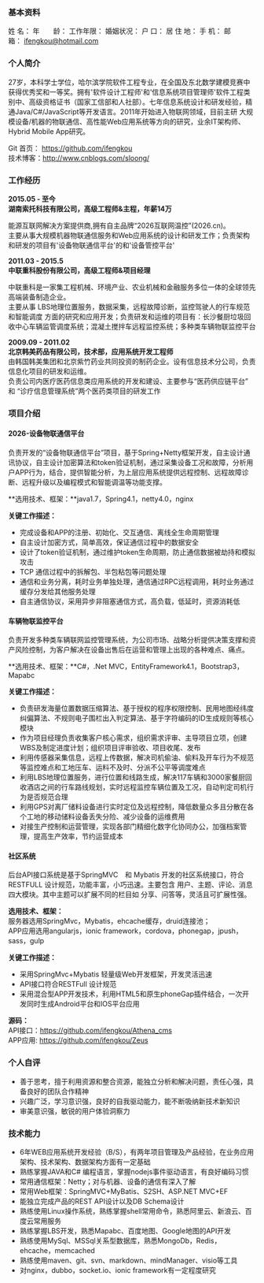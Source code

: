 ### 基本资料  ###
  
姓   名：  年　　龄： 	       工作年限： 
婚姻状况：         户   口：   居 住 地： 
手   机：  邮　　箱： 	ifengkou@hotmail.com  


### 个人简介 ###

27岁，本科学士学位，哈尔滨学院软件工程专业，在全国及东北数学建模竞赛中获得优秀奖和一等奖。拥有'软件设计工程师'和'信息系统项目管理师'软件工程类别中、高级资格证书（国家工信部和人社部）。七年信息系统设计和研发经验，精通Java/C#/JavaScript等开发语言。2011年开始进入物联网领域，目前主研 大规模设备/机器的物联通信、高性能Web应用系统等方向的研究，业余IT架构师、Hybrid Mobile App研究。

Git 首页： https://github.com/ifengkou  
技术博客：http://www.cnblogs.com/sloong/

### 工作经历 ###

**2015.05 - 至今**  
**湖南索托科技有限公司，高级工程师&主程，年薪14万**

能源互联网解决方案提供商,拥有自主品牌“2026互联网温控”(2026.cn)。  
主要从事大规模机器物联通信服务和Web应用系统的设计和研发工作；负责架构和研发的项目有'设备物联通信平台'的和'设备管控平台'

**2011.03 - 2015.5**  
**中联重科股份有限公司，高级工程师&项目经理**

中联重科是一家集工程机械、环境产业、农业机械和金融服务多位一体的全球领先高端装备制造企业。  
主要从事 LBS地理位置服务，数据采集，远程故障诊断，监控驾驶人的行车规范和智能调度 方面的研究和应用开发；负责研发和运维的项目有：长沙餐厨垃圾回收中心车辆监管调度系统；混凝土搅拌车远程监控系统；多种类车辆物联监控平台

**2009.09 - 2011.02**  
**北京韩美药品有限公司，技术部，应用系统开发工程师**  
由韩国韩美集团和北京紫竹药业共同投资的制药企业。设有信息技术分公司，负责信息化项目的研发和运维。  
负责公司内医疗医药信息类应用系统的开发和建设、主要参与“医药供应链平台” 和 “诊疗信息管理系统”两个医药类项目的研发工作

### 项目介绍 ###

#### 2026-设备物联通信平台 ####

负责开发的“设备物联通信平台”项目，基于Spring+Netty框架开发，自主设计通讯协议，自主设计加密算法和token验证机制，通过采集设备工况和故障，分析用户APP行为，结合，提供智能分析，为上层应用系统提供远程控制、远程故障诊断、远程升级以及编程模式和智能调温等功能支撑。

**选用技术、框架：**java1.7，Spring4.1，netty4.0，nginx

**关键工作描述：** 

- 完成设备和APP的注册、初始化、交互通信、离线全生命周期管理
- 自主设计加密方式，简单高效，保证通信过程中的数据安全
- 设计了token验证机制，通过维护token生命周期，防止通信数据被劫持和模拟攻击
- TCP 通信过程中的拆解包、半包粘包等问题处理
- 通信和业务分离，耗时业务单独处理，通信通过RPC远程调用，耗时业务通过缓存分发给其他服务处理
- 自主通信协议，采用异步非阻塞通信方式，高负载，低延时，资源消耗低

#### 车辆物联监控平台 ####

负责开发多种类车辆联网监控管理系统，为公司市场、战略分析提供决策支撑和资产风险控制，为客户解决在设备出售后在运营和管理上出现的各种难点、痛点。

**选用技术、框架：**C#，.Net MVC，EntityFramework4.1，Bootstrap3，Mapabc

**关键工作描述：** 

- 负责研发海量位置数据压缩算法、基于授权的程序权限控制、民用地图经纬度纠偏算法、不规则电子围栏出入判定算法、基于字符编码的ID生成规则等核心模块  
- 作为项目经理负责收集客户核心需求，组织需求评审、主导项目立项，创建WBS及制定进度计划；组织项目评审验收、项目收尾、发布    
- 利用传感器采集信息，远程上传数据，解决司机偷油、偷料及开车行为不规范等监控难点和工地压车、运料不及时、分派不公平等调度难点  
- 利用LBS地理位置服务，进行位置和线路生成，解决117车辆和3000家餐厨回收酒店之间的行车路线规划，实时远程监控车辆位置及工况，自动判定司机行为是否规范合理  
- 利用GPS对离厂储料设备进行实时定位及远程控制，降低数量众多且分散在各个工地的移动储料设备丢失分险、减少设备的运维费用  
- 对接生产控制和运营管理，实现各部门精细化数字化协同办公，加强档案管理，提高生产效率，节约运营成本  

#### 社区系统 ####

后台API接口系统是基于SpringMVC　和 Mybatis 开发的社区系统接口，符合RESTFULL 设计规范，功能丰富，小巧迅速。主要包含 用户、主题、评论、消息四大模块。其中主题可以扩展不同的栏目如 分享、问答等，灵活且可扩展性强。

**选用技术、框架：**  
服务器选用SpringMvc，Mybatis，ehcache缓存，druid连接池；  
APP应用选用angularjs，ionic framework，cordova，phonegap，jpush，sass，gulp

**关键工作描述：** 

- 采用SpringMvc+Mybatis 轻量级Web开发框架，开发灵活迅速
- API接口符合RESTFull 设计规范
- 采用混合型APP开发技术，利用HTML5和原生phoneGap插件结合，一次开发同时生成Android平台和IOS平台应用

**源码：**  
API接口：https://github.com/ifengkou/Athena_cms  
APP应用: https://github.com/ifengkou/Zeus


### 个人自评 ###

- 善于思考，擅于利用资源和整合资源，能独立分析和解决问题，责任心强，具备良好的团队合作精神
- 兴趣广泛，学习意识强，良好的自我驱动能力，能不断吸纳新技术新知识
- 审美意识强，敏锐的用户体验洞察力

### 技术能力 ###

- 6年WEB应用系统开发经验（B/S），有两年项目管理及产品经验，在业务应用架构、技术架构、数据架构方面有一定基础  
- 熟练掌握JAVA和C# 编程语言，掌握nodejs事件驱动语言，有良好编码习惯  
- 常用通信框架：Netty；对与机器、设备的通信有深入了解  
- 常用Web框架：SpringMVC+MyBatis、S2SH、ASP.NET MVC+EF 
- 能独立完成产品的REST API设计以及DB Schema设计  
- 熟练使用Linux操作系统，熟练掌握shell常用命令，熟悉阿里云、新浪云、百度云常用服务  
- 熟练掌握LBS开发，熟悉Mapabc、百度地图、Google地图的API开发  
- 熟练使用MySql、MSSql关系型数据库，熟悉MongoDb，Redis，ehcache，memcached  
- 熟练使用maven、git、svn、markdown、mindManager、visio等工具  
- 对nginx，dubbo，socket.io、ionic framework有一定程度研究  
